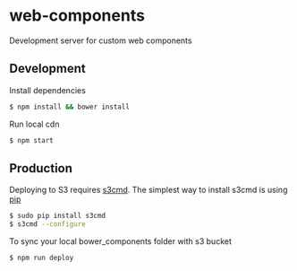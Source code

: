 # web-components
Development server for custom web components

## Development 
Install dependencies
```bash
$ npm install && bower install
```
Run local cdn
```bash
$ npm start
```

## Production
Deploying to S3 requires [s3cmd](http://s3tools.org/s3cmd).
The simplest way to install s3cmd is using [pip](https://pip.pypa.io/)

```bash
$ sudo pip install s3cmd
$ s3cmd --configure
```

To sync your local bower_components folder with s3 bucket
```bash
$ npm run deploy
```


